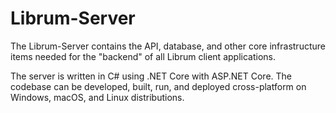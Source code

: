 # Librum-Server
The Librum-Server contains the API, database, and other core infrastructure items needed for the "backend" of all Librum client applications.

The server is written in C# using .NET Core with ASP.NET Core. The codebase can be developed, built, run, and deployed cross-platform on Windows, macOS, and Linux distributions.
